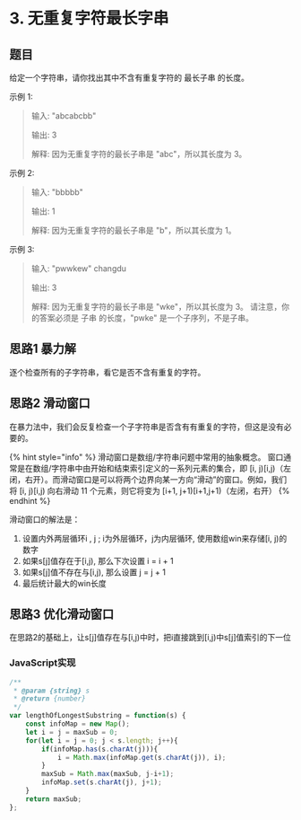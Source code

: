 # 3. 无重复字符最长字串

## 题目

给定一个字符串，请你找出其中不含有重复字符的 最长子串 的长度。

示例 1:

> 输入: "abcabcbb" 
>
> 输出: 3 
>
> 解释: 因为无重复字符的最长子串是 "abc"，所以其长度为 3。

示例 2:

> 输入: "bbbbb" 
>
> 输出: 1 
>
> 解释: 因为无重复字符的最长子串是 "b"，所以其长度为 1。

 示例 3:

> 输入: "pwwkew" changdu
>
> 输出: 3 
>
> 解释: 因为无重复字符的最长子串是 "wke"，所以其长度为 3。 请注意，你的答案必须是 子串 的长度，"pwke" 是一个子序列，不是子串。

## 思路1 暴力解

逐个检查所有的子字符串，看它是否不含有重复的字符。

## 思路2 滑动窗口

在暴力法中，我们会反复检查一个子字符串是否含有有重复的字符，但这是没有必要的。

{% hint style="info" %}
滑动窗口是数组/字符串问题中常用的抽象概念。 窗口通常是在数组/字符串中由开始和结束索引定义的一系列元素的集合，即 \[i, j\)\[i,j\)（左闭，右开）。而滑动窗口是可以将两个边界向某一方向“滑动”的窗口。例如，我们将 \[i, j\)\[i,j\) 向右滑动 11 个元素，则它将变为 \[i+1, j+1\)\[i+1,j+1\)（左闭，右开）
{% endhint %}

滑动窗口的解法是：

1. 设置内外两层循环i , j ; i为外层循环，j为内层循环, 使用数组win来存储\[i, j\)的数字
2. 如果s\[j\]值存在于\[i,j\), 那么下次设置 i = i + 1
3. 如果s\[j\]值不存在与\[i,j\), 那么设置 j = j + 1
4. 最后统计最大的win长度

## 思路3 优化滑动窗口

在思路2的基础上，让s\[j\]值存在与\[i,j\)中时，把i直接跳到\[i,j\)中s\[j\]值索引的下一位

### JavaScript实现

```javascript
/**
 * @param {string} s
 * @return {number}
 */
var lengthOfLongestSubstring = function(s) {
    const infoMap = new Map();
    let i = j = maxSub = 0;
    for(let i = j = 0; j < s.length; j++){
        if(infoMap.has(s.charAt(j))){
            i = Math.max(infoMap.get(s.charAt(j)), i);
        }
        maxSub = Math.max(maxSub, j-i+1);
        infoMap.set(s.charAt(j), j+1);
    }
    return maxSub;
};
```





